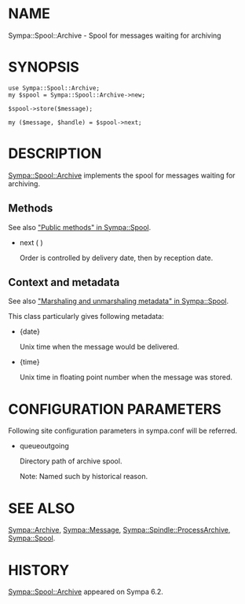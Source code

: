 # NAME

Sympa::Spool::Archive - Spool for messages waiting for archiving

# SYNOPSIS

    use Sympa::Spool::Archive;
    my $spool = Sympa::Spool::Archive->new;

    $spool->store($message);

    my ($message, $handle) = $spool->next;

# DESCRIPTION

[Sympa::Spool::Archive](./Sympa-Spool-Archive.3.md) implements the spool for messages waiting for
archiving.

## Methods

See also ["Public methods" in Sympa::Spool](./Sympa-Spool.3.md#public-methods).

- next ( )

    Order is controlled by delivery date, then by reception date.

## Context and metadata

See also ["Marshaling and unmarshaling metadata" in Sympa::Spool](./Sympa-Spool.3.md#marshaling-and-unmarshaling-metadata).

This class particularly gives following metadata:

- {date}

    Unix time when the message would be delivered.

- {time}

    Unix time in floating point number when the message was stored.

# CONFIGURATION PARAMETERS

Following site configuration parameters in sympa.conf will be referred.

- queueoutgoing

    Directory path of archive spool.

    Note:
    Named such by historical reason.

# SEE ALSO

[Sympa::Archive](./Sympa-Archive.3.md), [Sympa::Message](./Sympa-Message.3.md), [Sympa::Spindle::ProcessArchive](./Sympa-Spindle-ProcessArchive.3.md),
[Sympa::Spool](./Sympa-Spool.3.md).

# HISTORY

[Sympa::Spool::Archive](./Sympa-Spool-Archive.3.md) appeared on Sympa 6.2.
